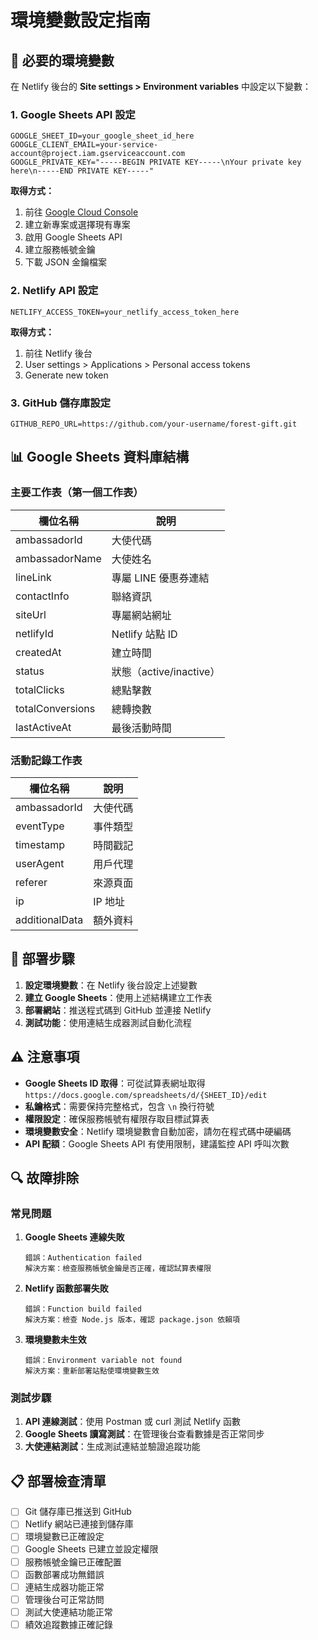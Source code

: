 # 環境變數設定指南

## 🔑 必要的環境變數

在 Netlify 後台的 **Site settings > Environment variables** 中設定以下變數：

### 1. Google Sheets API 設定

```
GOOGLE_SHEET_ID=your_google_sheet_id_here
GOOGLE_CLIENT_EMAIL=your-service-account@project.iam.gserviceaccount.com  
GOOGLE_PRIVATE_KEY="-----BEGIN PRIVATE KEY-----\nYour private key here\n-----END PRIVATE KEY-----"
```

**取得方式：**
1. 前往 [Google Cloud Console](https://console.cloud.google.com/)
2. 建立新專案或選擇現有專案
3. 啟用 Google Sheets API
4. 建立服務帳號金鑰
5. 下載 JSON 金鑰檔案

### 2. Netlify API 設定

```
NETLIFY_ACCESS_TOKEN=your_netlify_access_token_here
```

**取得方式：**
1. 前往 Netlify 後台
2. User settings > Applications > Personal access tokens
3. Generate new token

### 3. GitHub 儲存庫設定

```
GITHUB_REPO_URL=https://github.com/your-username/forest-gift.git
```

## 📊 Google Sheets 資料庫結構

### 主要工作表（第一個工作表）
| 欄位名稱 | 說明 |
|---------|------|
| ambassadorId | 大使代碼 |
| ambassadorName | 大使姓名 |
| lineLink | 專屬 LINE 優惠券連結 |
| contactInfo | 聯絡資訊 |
| siteUrl | 專屬網站網址 |
| netlifyId | Netlify 站點 ID |
| createdAt | 建立時間 |
| status | 狀態（active/inactive） |
| totalClicks | 總點擊數 |
| totalConversions | 總轉換數 |
| lastActiveAt | 最後活動時間 |

### 活動記錄工作表
| 欄位名稱 | 說明 |
|---------|------|
| ambassadorId | 大使代碼 |
| eventType | 事件類型 |
| timestamp | 時間戳記 |
| userAgent | 用戶代理 |
| referer | 來源頁面 |
| ip | IP 地址 |
| additionalData | 額外資料 |

## 🚀 部署步驟

1. **設定環境變數**：在 Netlify 後台設定上述變數
2. **建立 Google Sheets**：使用上述結構建立工作表
3. **部署網站**：推送程式碼到 GitHub 並連接 Netlify
4. **測試功能**：使用連結生成器測試自動化流程

## ⚠️ 注意事項

- **Google Sheets ID 取得**：可從試算表網址取得 `https://docs.google.com/spreadsheets/d/{SHEET_ID}/edit`
- **私鑰格式**：需要保持完整格式，包含 `\n` 換行符號
- **權限設定**：確保服務帳號有權限存取目標試算表
- **環境變數安全**：Netlify 環境變數會自動加密，請勿在程式碼中硬編碼
- **API 配額**：Google Sheets API 有使用限制，建議監控 API 呼叫次數

## 🔍 故障排除

### 常見問題

1. **Google Sheets 連線失敗**
   ```
   錯誤：Authentication failed
   解決方案：檢查服務帳號金鑰是否正確，確認試算表權限
   ```

2. **Netlify 函數部署失敗**
   ```
   錯誤：Function build failed
   解決方案：檢查 Node.js 版本，確認 package.json 依賴項
   ```

3. **環境變數未生效**
   ```
   錯誤：Environment variable not found
   解決方案：重新部署站點使環境變數生效
   ```

### 測試步驟

1. **API 連線測試**：使用 Postman 或 curl 測試 Netlify 函數
2. **Google Sheets 讀寫測試**：在管理後台查看數據是否正常同步
3. **大使連結測試**：生成測試連結並驗證追蹤功能

## 📋 部署檢查清單

- [ ] Git 儲存庫已推送到 GitHub
- [ ] Netlify 網站已連接到儲存庫  
- [ ] 環境變數已正確設定
- [ ] Google Sheets 已建立並設定權限
- [ ] 服務帳號金鑰已正確配置
- [ ] 函數部署成功無錯誤
- [ ] 連結生成器功能正常
- [ ] 管理後台可正常訪問
- [ ] 測試大使連結功能正常
- [ ] 績效追蹤數據正確記錄 